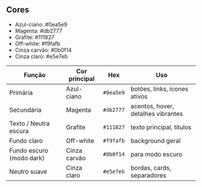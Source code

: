 ## Cores

- Azul-ciano: #0ea5e9
- Magenta: #db2777
- Grafite: #111827
- Off-white: #f9fafb
- Cinza carvão: #0b0f14
- Cinza claro: #e5e7eb

| Função                   | Cor principal | Hex       | Uso                                |
| ------------------------ | ------------- | --------- | ---------------------------------- |
| Primária                 | Azul-ciano    | `#0ea5e9` | botões, links, ícones ativos       |
| Secundária               | Magenta       | `#db2777` | acentos, hover, detalhes vibrantes |
| Texto / Neutra escura    | Grafite       | `#111827` | texto principal, títulos           |
| Fundo claro              | Off-white     | `#f9fafb` | background geral                   |
| Fundo escuro (modo dark) | Cinza carvão  | `#0b0f14` | para modo escuro                   |
| Neutro suave             | Cinza claro   | `#e5e7eb` | bordas, cards, separadores         |
